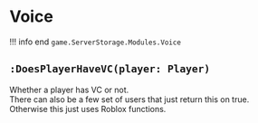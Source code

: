 # Voice
!!! info end
    ``game.ServerStorage.Modules.Voice``

## ``:DoesPlayerHaveVC(player: Player)``
Whether a player has VC or not.<br>
There can also be a few set of users that just return this on true.<br>
Otherwise this just uses Roblox functions.